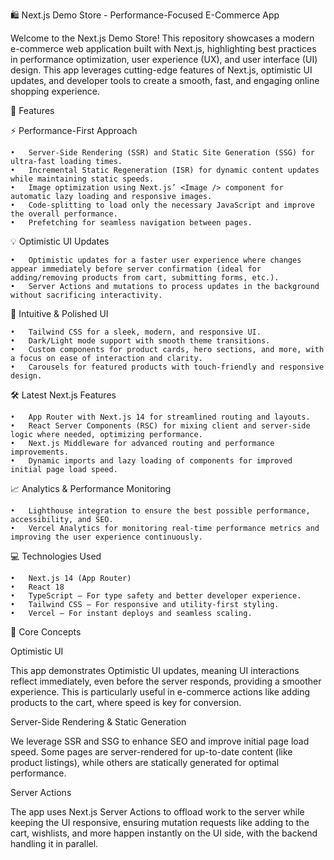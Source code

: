 
🛍️ Next.js Demo Store - Performance-Focused E-Commerce App

Welcome to the Next.js Demo Store! This repository showcases a modern e-commerce web application built with Next.js, highlighting best practices in performance optimization, user experience (UX), and user interface (UI) design. This app leverages cutting-edge features of Next.js, optimistic UI updates, and developer tools to create a smooth, fast, and engaging online shopping experience.

🚀 Features

⚡️ Performance-First Approach

	•	Server-Side Rendering (SSR) and Static Site Generation (SSG) for ultra-fast loading times.
	•	Incremental Static Regeneration (ISR) for dynamic content updates while maintaining static speeds.
	•	Image optimization using Next.js’ <Image /> component for automatic lazy loading and responsive images.
	•	Code-splitting to load only the necessary JavaScript and improve the overall performance.
	•	Prefetching for seamless navigation between pages.

💡 Optimistic UI Updates

	•	Optimistic updates for a faster user experience where changes appear immediately before server confirmation (ideal for adding/removing products from cart, submitting forms, etc.).
	•	Server Actions and mutations to process updates in the background without sacrificing interactivity.

🎨 Intuitive & Polished UI

	•	Tailwind CSS for a sleek, modern, and responsive UI.
	•	Dark/Light mode support with smooth theme transitions.
	•	Custom components for product cards, hero sections, and more, with a focus on ease of interaction and clarity.
	•	Carousels for featured products with touch-friendly and responsive design.

🛠 Latest Next.js Features

	•	App Router with Next.js 14 for streamlined routing and layouts.
	•	React Server Components (RSC) for mixing client and server-side logic where needed, optimizing performance.
	•	Next.js Middleware for advanced routing and performance improvements.
	•	Dynamic imports and lazy loading of components for improved initial page load speed.

📈 Analytics & Performance Monitoring

	•	Lighthouse integration to ensure the best possible performance, accessibility, and SEO.
	•	Vercel Analytics for monitoring real-time performance metrics and improving the user experience continuously.

💻 Technologies Used

	•	Next.js 14 (App Router)
	•	React 18
	•	TypeScript – For type safety and better developer experience.
	•	Tailwind CSS – For responsive and utility-first styling.
	•	Vercel – For instant deploys and seamless scaling.

🎯 Core Concepts

Optimistic UI

This app demonstrates Optimistic UI updates, meaning UI interactions reflect immediately, even before the server responds, providing a smoother experience. This is particularly useful in e-commerce actions like adding products to the cart, where speed is key for conversion.

Server-Side Rendering & Static Generation

We leverage SSR and SSG to enhance SEO and improve initial page load speed. Some pages are server-rendered for up-to-date content (like product listings), while others are statically generated for optimal performance.

Server Actions

The app uses Next.js Server Actions to offload work to the server while keeping the UI responsive, ensuring mutation requests like adding to the cart, wishlists, and more happen instantly on the UI side, with the backend handling it in parallel.
